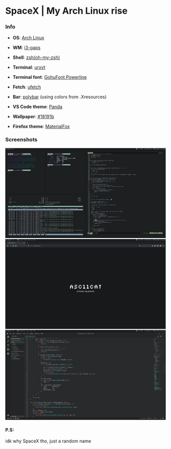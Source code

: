 # SpaceX | My Arch Linux rise

### Info
* **OS**: [Arch Linux](https://www.archlinux.org/)

* **WM**: [i3-gaps](https://github.com/Airblader/i3)

* **Shell**: [zsh(oh-my-zsh)](https://github.com/robbyrussell/oh-my-zsh)

* **Terminal**: [urxvt](https://wiki.archlinux.org/index.php/Rxvt-unicode)

* **Terminal font**: [GohuFont Powerline](https://github.com/limadm/gohufont-powerline)

* **Fetch**: [ufetch](https://github.com/jschx/ufetch)

* **Bar**: [polybar](https://github.com/jaagr/polybar) (using colors from .Xresources)

* **VS Code theme**: [Panda](https://marketplace.visualstudio.com/items?itemName=tinkertrain.theme-panda)

* **Wallpaper**: [#18191b](https://www.color-hex.com/color/18191b)

* **Firefox theme**: [MaterialFox](https://github.com/muckSponge/MaterialFox)

### Screenshots

![workspace](https://github.com/asc11cat/dots/blob/master/screenshots/main.png)
![firefox](https://github.com/asc11cat/dots/blob/master/screenshots/firefox.png)
![vscode](https://github.com/asc11cat/dots/blob/master/screenshots/vscode.png)

#### P.S:
idk why SpaceX tho, just a random name
